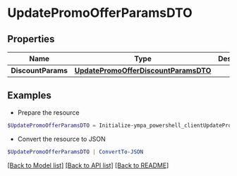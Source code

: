 # UpdatePromoOfferParamsDTO
## Properties

Name | Type | Description | Notes
------------ | ------------- | ------------- | -------------
**DiscountParams** | [**UpdatePromoOfferDiscountParamsDTO**](UpdatePromoOfferDiscountParamsDTO.md) |  | [optional] 

## Examples

- Prepare the resource
```powershell
$UpdatePromoOfferParamsDTO = Initialize-ympa_powershell_clientUpdatePromoOfferParamsDTO  -DiscountParams null
```

- Convert the resource to JSON
```powershell
$UpdatePromoOfferParamsDTO | ConvertTo-JSON
```

[[Back to Model list]](../README.md#documentation-for-models) [[Back to API list]](../README.md#documentation-for-api-endpoints) [[Back to README]](../README.md)

